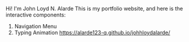 Hi! I'm John Loyd N. Alarde 
This is my portfolio website, and here is the interactive components:
1. Navigation Menu
2. Typing Animation 
https://alarde123-q.github.io/johhloydalarde/
